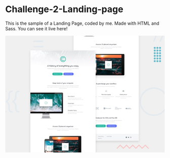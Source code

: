 # Challenge-2-Landing-page
This is the sample of a Landing Page, coded by me. Made with HTML and Sass.
You can see it live here!  

<img src="https://github.com/JQ-Developer/Challenge-2-Landing-page/blob/main/images/desktop-preview.jpg" alt="">
